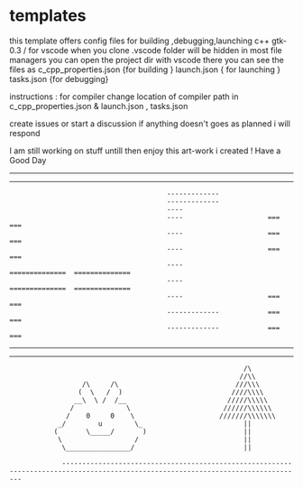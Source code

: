# templates
this template offers config files for building ,debugging,launching c++ gtk-0.3 / for vscode
when you clone .vscode folder will be hidden in most file managers you can open the project dir with vscode there you can see the files
as c_cpp_properties.json {for building }
launch.json { for launching }
tasks.json {for debugging}

instructions : for compiler
change location of compiler path in c_cpp_properties.json & launch.json , tasks.json

create issues  or start a discussion if anything doesn't goes as planned i will respond 
 
 I am still working on stuff untill then enjoy this art-work i created ! Have a Good Day
 _________________________________________________________________________________________________________________________________
 ---------------------------------------------------------------------------------------------------------------------------------
                                           -------------
                                           -------------
                                           ----
                                           ----                     ===             ===      
                                           ----                     ===             ===      
                                           ----                     ===             ===      
                                           ----                ==============  ==============      
                                           ----                ==============  ==============        
                                           ----                     ===             ===      
                                           -------------            ===             ===      
                                           -------------            ===             ===      
__________________________________________________________________________________________________________________________________
---------------------------------------------------------------------------------------------------------------------------------- 
                                                              /\                                                               
                                                             //\\
                      /\     /\                             ///\\\
                     (  \   /  )                           ////\\\\
                    __\  \ /  /__                         /////\\\\\
                   /             \                       //////\\\\\\
                  /    0     0    \                     ///////\\\\\\\
                _/        u        \_                         ||       
               (       \_____/       )                        ||
                \                  /                          ||                
                 \________________/                           ||
                 
                 ----------------------------------------------------------------------------------------------------------------------------------
